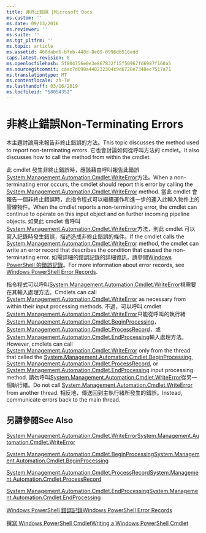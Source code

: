 ```yaml
---
title: 非終止錯誤 |Microsoft Docs
ms.custom: ''
ms.date: 09/13/2016
ms.reviewer: ''
ms.suite: ''
ms.tgt_pltfrm: ''
ms.topic: article
ms.assetid: 468dabd6-bfeb-448d-8e09-0996db516edd
caps.latest.revision: 8
ms.openlocfilehash: 5f804756e0e3e867832f15f50967fd6987f160a5
ms.sourcegitcommit: caac7d098a448232304c9d6728e7340ec7517a71
ms.translationtype: MT
ms.contentlocale: zh-TW
ms.lasthandoff: 03/16/2019
ms.locfileid: "58054352"
---
```

# <a name="non-terminating-errors"></a><span data-ttu-id="a3aff-102">非終止錯誤</span><span class="sxs-lookup"><span data-stu-id="a3aff-102">Non-Terminating Errors</span></span>

<span data-ttu-id="a3aff-103">本主題討論用來報告非終止錯誤的方法。</span><span class="sxs-lookup"><span data-stu-id="a3aff-103">This topic discusses the method used to report non-terminating errors.</span></span> <span data-ttu-id="a3aff-104">它也會討論如何從呼叫方法的 cmdlet。</span><span class="sxs-lookup"><span data-stu-id="a3aff-104">It also discusses how to call the method from within the cmdlet.</span></span>

<span data-ttu-id="a3aff-105">此 cmdlet 發生非終止錯誤時，應該藉由呼叫報告此錯誤[System.Management.Automation.Cmdlet.WriteError](/dotnet/api/System.Management.Automation.Cmdlet.WriteError)方法。</span><span class="sxs-lookup"><span data-stu-id="a3aff-105">When a non-terminating error occurs, the cmdlet should report this error by calling the [System.Management.Automation.Cmdlet.WriteError](/dotnet/api/System.Management.Automation.Cmdlet.WriteError) method.</span></span> <span data-ttu-id="a3aff-106">當此 cmdlet 會報告一個非終止錯誤時，此指令程式可以繼續運作和進一步的連入此輸入物件上的管線物件。</span><span class="sxs-lookup"><span data-stu-id="a3aff-106">When the cmdlet reports a non-terminating error, the cmdlet can continue to operate on this input object and on further incoming pipeline objects.</span></span> <span data-ttu-id="a3aff-107">如果此 cmdlet 會呼叫[System.Management.Automation.Cmdlet.WriteError](/dotnet/api/System.Management.Automation.Cmdlet.WriteError)方法，則此 cmdlet 可以寫入記錄時發生錯誤，描述造成非終止錯誤的條件。</span><span class="sxs-lookup"><span data-stu-id="a3aff-107">If the cmdlet calls the [System.Management.Automation.Cmdlet.WriteError](/dotnet/api/System.Management.Automation.Cmdlet.WriteError) method, the cmdlet can write an error record that describes the condition that caused the non-terminating error.</span></span> <span data-ttu-id="a3aff-108">如需詳細的錯誤記錄的詳細資訊，請參閱[Windows PowerShell 的錯誤記錄](./windows-powershell-error-records.md)。</span><span class="sxs-lookup"><span data-stu-id="a3aff-108">For more information about error records, see [Windows PowerShell Error Records](./windows-powershell-error-records.md).</span></span>

<span data-ttu-id="a3aff-109">指令程式可以呼叫[System.Management.Automation.Cmdlet.WriteError](/dotnet/api/System.Management.Automation.Cmdlet.WriteError)視需要在其輸入處理方法。</span><span class="sxs-lookup"><span data-stu-id="a3aff-109">Cmdlets can call [System.Management.Automation.Cmdlet.WriteError](/dotnet/api/System.Management.Automation.Cmdlet.WriteError) as necessary from within their input processing methods.</span></span> <span data-ttu-id="a3aff-110">不過，可以呼叫 cmdlet [System.Management.Automation.Cmdlet.WriteError](/dotnet/api/System.Management.Automation.Cmdlet.WriteError)只能從呼叫的執行緒[System.Management.Automation.Cmdlet.BeginProcessing](/dotnet/api/System.Management.Automation.Cmdlet.BeginProcessing)， [System.Management.Automation.Cmdlet.ProcessRecord](/dotnet/api/System.Management.Automation.Cmdlet.ProcessRecord)，或[System.Management.Automation.Cmdlet.EndProcessing](/dotnet/api/System.Management.Automation.Cmdlet.EndProcessing)輸入處理方法。</span><span class="sxs-lookup"><span data-stu-id="a3aff-110">However, cmdlets can call [System.Management.Automation.Cmdlet.WriteError](/dotnet/api/System.Management.Automation.Cmdlet.WriteError) only from the thread that called the [System.Management.Automation.Cmdlet.BeginProcessing](/dotnet/api/System.Management.Automation.Cmdlet.BeginProcessing), [System.Management.Automation.Cmdlet.ProcessRecord](/dotnet/api/System.Management.Automation.Cmdlet.ProcessRecord), or [System.Management.Automation.Cmdlet.EndProcessing](/dotnet/api/System.Management.Automation.Cmdlet.EndProcessing) input processing method.</span></span> <span data-ttu-id="a3aff-111">請勿呼叫[System.Management.Automation.Cmdlet.WriteError](/dotnet/api/System.Management.Automation.Cmdlet.WriteError)從另一個執行緒。</span><span class="sxs-lookup"><span data-stu-id="a3aff-111">Do not call [System.Management.Automation.Cmdlet.WriteError](/dotnet/api/System.Management.Automation.Cmdlet.WriteError) from another thread.</span></span> <span data-ttu-id="a3aff-112">相反地，傳送回到主執行緒所發生的錯誤。</span><span class="sxs-lookup"><span data-stu-id="a3aff-112">Instead, communicate errors back to the main thread.</span></span>

## <a name="see-also"></a><span data-ttu-id="a3aff-113">另請參閱</span><span class="sxs-lookup"><span data-stu-id="a3aff-113">See Also</span></span>

[<span data-ttu-id="a3aff-114">System.Management.Automation.Cmdlet.WriteError</span><span class="sxs-lookup"><span data-stu-id="a3aff-114">System.Management.Automation.Cmdlet.WriteError</span></span>](/dotnet/api/System.Management.Automation.Cmdlet.WriteError)

[<span data-ttu-id="a3aff-115">System.Management.Automation.Cmdlet.BeginProcessing</span><span class="sxs-lookup"><span data-stu-id="a3aff-115">System.Management.Automation.Cmdlet.BeginProcessing</span></span>](/dotnet/api/System.Management.Automation.Cmdlet.BeginProcessing)

[<span data-ttu-id="a3aff-116">System.Management.Automation.Cmdlet.ProcessRecord</span><span class="sxs-lookup"><span data-stu-id="a3aff-116">System.Management.Automation.Cmdlet.ProcessRecord</span></span>](/dotnet/api/System.Management.Automation.Cmdlet.ProcessRecord)

[<span data-ttu-id="a3aff-117">System.Management.Automation.Cmdlet.EndProcessing</span><span class="sxs-lookup"><span data-stu-id="a3aff-117">System.Management.Automation.Cmdlet.EndProcessing</span></span>](/dotnet/api/System.Management.Automation.Cmdlet.EndProcessing)

[<span data-ttu-id="a3aff-118">Windows PowerShell 錯誤記錄</span><span class="sxs-lookup"><span data-stu-id="a3aff-118">Windows PowerShell Error Records</span></span>](./windows-powershell-error-records.md)

[<span data-ttu-id="a3aff-119">撰寫 Windows PowerShell Cmdlet</span><span class="sxs-lookup"><span data-stu-id="a3aff-119">Writing a Windows PowerShell Cmdlet</span></span>](./writing-a-windows-powershell-cmdlet.md)
